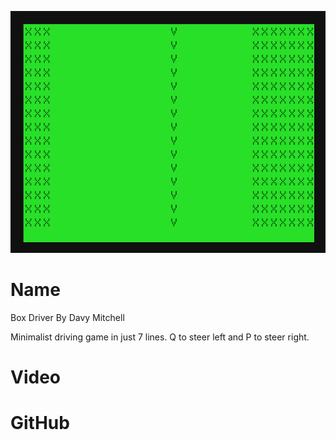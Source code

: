 ![Box Driver](screenshot.png)

# Name
Box Driver By Davy Mitchell

Minimalist driving game in just 7 lines.
Q to steer left and P to steer right.

# Video


# GitHub
